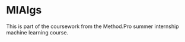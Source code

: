 # MlAlgs
This is part of the coursework from the Method.Pro summer internship machine learning course. 
